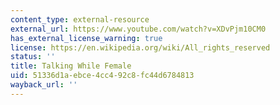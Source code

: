 ```yaml
---
content_type: external-resource
external_url: https://www.youtube.com/watch?v=XDvPjm10CM0
has_external_license_warning: true
license: https://en.wikipedia.org/wiki/All_rights_reserved
status: ''
title: Talking While Female
uid: 51336d1a-ebce-4cc4-92c8-fc44d6784813
wayback_url: ''
---
```

